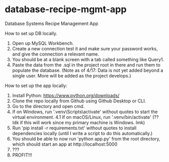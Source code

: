 # database-recipe-mgmt-app
 Database Systems Recipe Management App

How to set up DB locally.

1. Open up MySQL Workbench.
2. Create a new connection test it and make sure your password works, and give the connection a relevant name.
3. You should be at a blank screen with a tab called something like Query1.
4. Paste the data from the .sql in the project root in there and run them to populate the database.
    (Note as of 4/17: Data is not yet added beyond a single user. More will be added as the project develops.)

How to set up the app locally:

1. Install Python: https://www.python.org/downloads/
2. Clone the repo locally from Github using Github Desktop or CLI.
3. Go to the directory and open cmd.
4. If on Windows, run '.venv\Scripts\activate' without quotes to start the virtual environment.
4.1 If on macOS/Linux, run '.venv/bin/activate' (?? Idk if this will work since my primary machine is Windows. lmk)
5. Run 'pip install -r requirements.txt' without quotes to install dependencies locally (until I write a script to do this automatically.)
6. You should be able to now run 'python app.py' from the root directory, which should start an app at http://localhost:5000
7. ???
8. PROFIT!!!

